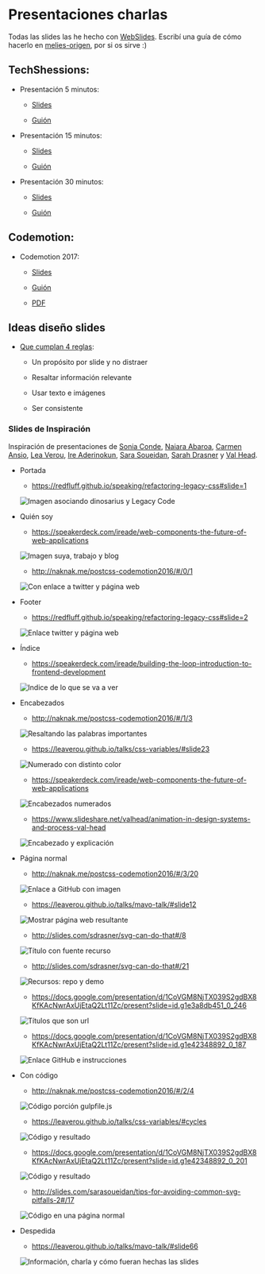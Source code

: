 # Presentaciones charlas

Todas las slides las he hecho con [WebSlides](https://webslides.tv/#slide=1). Escribí una guía de cómo hacerlo en [melies-origen](https://github.com/cristinafsanz/melies-origen), por si os sirve :)

## TechShessions:

* Presentación 5 minutos: 

    * [Slides](https://cristinafsanz.github.io/slides/techshessions2017/5min)

    * [Guión](techshessions2017/5min/guion.md)

* Presentación 15 minutos:

    * [Slides](https://cristinafsanz.github.io/slides/techshessions2017/15min)

    * [Guión](techshessions2017/15min/guion.md)

* Presentación 30 minutos:

    * [Slides](https://cristinafsanz.github.io/slides/techshessions2017/30min/#slide=1)

    * [Guión](techshessions2017/30min/guion.md)

## Codemotion:

* Codemotion 2017:

    * [Slides](https://cristinafsanz.github.io/slides/codemotion2017/#slide=1)

    * [Guión](codemotion2017/guion.md)

    * [PDF](codemotion2017/imagenes-guion/ilusionismo-github-pages.pdf)


## Ideas diseño slides

* [Que cumplan 4 reglas](https://speakerdeck.com/mseckington/the-art-of-slide-design): 

    * Un propósito por slide y no distraer

    * Resaltar información relevante

    * Usar texto e imágenes

    * Ser consistente

### Slides de Inspiración

Inspiración de presentaciones de [Sonia Conde](https://twitter.com/nonlessorganic), [Naiara Abaroa](https://twitter.com/nabaroa), [Carmen Ansio](https://twitter.com/carmenansio), [Lea Verou](https://twitter.com/LeaVerou), [Ire Aderinokun](https://twitter.com/ireaderinokun), [Sara Soueidan](https://twitter.com/SaraSoueidan), [Sarah Drasner](https://twitter.com/sarah_edo) y [Val Head](https://twitter.com/vlh).

* Portada

    * https://redfluff.github.io/speaking/refactoring-legacy-css#slide=1

    ![Imagen asociando dinosarius y Legacy Code](inspiration_slides/portada_carmen-ansio.png?raw=true)

* Quién soy

    * https://speakerdeck.com/ireade/web-components-the-future-of-web-applications

    ![Imagen suya, trabajo y blog](inspiration_slides/quien_soy-ireade.png?raw=true)

    * http://naknak.me/postcss-codemotion2016/#/0/1

    ![Con enlace a twitter y página web](inspiration_slides/quien_soy_naiara-abaroa.png?raw=true)

* Footer

    * https://redfluff.github.io/speaking/refactoring-legacy-css#slide=2

    ![Enlace twitter y página web](inspiration_slides/footer_carmen-ansio.png?raw=true)

* Índice

    * https://speakerdeck.com/ireade/building-the-loop-introduction-to-frontend-development

    ![Indice de lo que se va a ver](inspiration_slides/indice_ireade.png?raw=true)

* Encabezados

    * http://naknak.me/postcss-codemotion2016/#/1/3

    ![Resaltando las palabras importantes](inspiration_slides/nuevo_tema_naiara-abaroa.png?raw=true)

    * https://leaverou.github.io/talks/css-variables/#slide23

    ![Numerado con distinto color](inspiration_slides/encabezado_lista_lea-verou.png?raw=true)

    * https://speakerdeck.com/ireade/web-components-the-future-of-web-applications

    ![Encabezados numerados](inspiration_slides/encabezados_numero_ireade.png?raw=true)

    * https://www.slideshare.net/valhead/animation-in-design-systems-and-process-val-head

    ![Encabezado y explicación](inspiration_slides/encabezado_explicacion_val-head.png?raw=true)

* Página normal

    * http://naknak.me/postcss-codemotion2016/#/3/20

    ![Enlace a GitHub con imagen](inspiration_slides/enlace_github_naira-abaroa.png?raw=true)

    * https://leaverou.github.io/talks/mavo-talk/#slide12

    ![Mostrar página web resultante](inspiration_slides/mostrar_pagina_web-lea-verou.png?raw=true)

    * http://slides.com/sdrasner/svg-can-do-that#/8

    ![Título con fuente recurso](inspiration_slides/pagina_web_externa-sarah-drasner.png?raw=true)

    * http://slides.com/sdrasner/svg-can-do-that#/21

    ![Recursos: repo y demo](inspiration_slides/github_demo_sarah-drasner.png?raw=true)

    * https://docs.google.com/presentation/d/1CoVGM8NjTX039S2gdBX8KfKAcNwrAxUjEtaQ2Lt11Zc/present?slide=id.g1e3a8db451_0_246

    ![Títulos que son url](inspiration_slides/titulo_url_sonia-conde.png?raw=true)

    * https://docs.google.com/presentation/d/1CoVGM8NjTX039S2gdBX8KfKAcNwrAxUjEtaQ2Lt11Zc/present?slide=id.g1e42348892_0_187

    ![Enlace GitHub e instrucciones](inspiration_slides/github_instrucciones_sonia-conde.png?raw=true)

* Con código

    * http://naknak.me/postcss-codemotion2016/#/2/4

    ![Código porción gulpfile.js](inspiration_slides/codigo_naiara-abaroa.png?raw=true)

    * https://leaverou.github.io/talks/css-variables/#cycles

    ![Código y resultado](inspiration_slides/codigo_resultado_lea-verou.png?raw=true)

    * https://docs.google.com/presentation/d/1CoVGM8NjTX039S2gdBX8KfKAcNwrAxUjEtaQ2Lt11Zc/present?slide=id.g1e42348892_0_201

    ![Código y resultado](inspiration_slides/codigo_resultado-sonia-conde.png?raw=true)

    * http://slides.com/sarasoueidan/tips-for-avoiding-common-svg-pitfalls-2#/17

    ![Código en una página normal](inspiration_slides/pagina_normal_codigo_sara-soueidan.png?raw=true)

* Despedida

    * https://leaverou.github.io/talks/mavo-talk/#slide66

    ![Información, charla y cómo fueran hechas las slides](inspiration_slides/slides_howto_lea-verou.png?raw=true)
